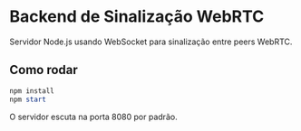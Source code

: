 # Backend de Sinalização WebRTC

Servidor Node.js usando WebSocket para sinalização entre peers WebRTC.

## Como rodar

```powershell
npm install
npm start
```

O servidor escuta na porta 8080 por padrão.
